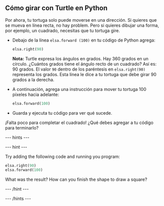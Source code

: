 ## Cómo girar con Turtle en Python

Por ahora, tu tortuga solo puede moverse en una dirección. Si quieres que se mueva en línea recta, no hay problem. Pero si quieres dibujar una forma, por ejemplo, un cuadrado, necesitas que tu tortuga gire.

- Debajo de la línea ` elsa.forward (100) ` en tu código de Python agrega:
    
    ```python
    elsa.right(90)
    ```
    
    **Nota:** Turtle expresa los ángulos en grados. Hay 360 grados en un círculo. ¿Cuántos grados tiene el ángulo recto de un cuadrado? Así es: 90 grados. El valor `90` dentro de los paréntesis en `elsa.right(90)` representa los grados. Esta línea le dice a tu tortuga que debe girar 90 grados a la derecha.

- A continuación, agrega una instrucción para mover tu tortuga 100 píxeles hacia adelante:
    
    ```python
    elsa.forward(100)
    ```

- Guarda y ejecuta tu código para ver qué sucede.

¡Falta poco para completar el cuadrado! ¿Qué debes agregar a tu código para terminarlo?

\--- hints \---

\--- hint \---

Try adding the following code and running you program:

```python
elsa.right(90)
elsa.forward(100)
```

What was the result? How can you finish the shape to draw a square?

\--- /hint \---

\--- /hints \---